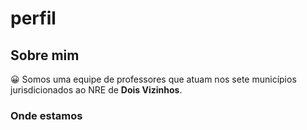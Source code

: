 # perfil
## Sobre mim
:grinning: Somos uma equipe de professores que atuam nos sete municípios jurisdicionados ao NRE de **Dois Vizinhos**.
### Onde estamos
